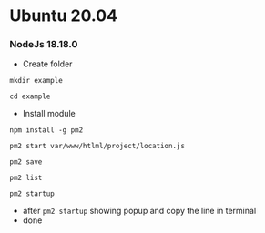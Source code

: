 # Ubuntu 20.04

### NodeJs 18.18.0

- Create folder

```
mkdir example
```

```
cd example
```

- Install module

```
npm install -g pm2
```

```
pm2 start var/www/htlml/project/location.js
```

```
pm2 save
```

```
pm2 list
```

```
pm2 startup
```

- after `pm2 startup` showing popup and copy the line in terminal
- done
